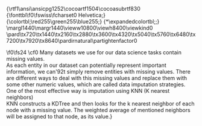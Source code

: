 {\rtf1\ansi\ansicpg1252\cocoartf1504\cocoasubrtf830
{\fonttbl\f0\fswiss\fcharset0 Helvetica;}
{\colortbl;\red255\green255\blue255;}
{\*\expandedcolortbl;;}
\margl1440\margr1440\vieww10800\viewh8400\viewkind0
\pard\tx720\tx1440\tx2160\tx2880\tx3600\tx4320\tx5040\tx5760\tx6480\tx7200\tx7920\tx8640\pardirnatural\partightenfactor0

\f0\fs24 \cf0 Many datasets we use for our data science tasks contain missing values. \
As each entity in our dataset can potentially represent important information, we can\'92t simply remove entities with missing values. There are different ways to deal with this missing values and replace them with some other numeric values, which are called data imputation strategies. One of the most effective way is imputation using KNN (K nearest neighbors) \
KNN constructs a KDTree and then looks for the k nearest neighbor of each node with a missing value. The weighted average of mentioned neighbors will be assigned to that node, as its value.}